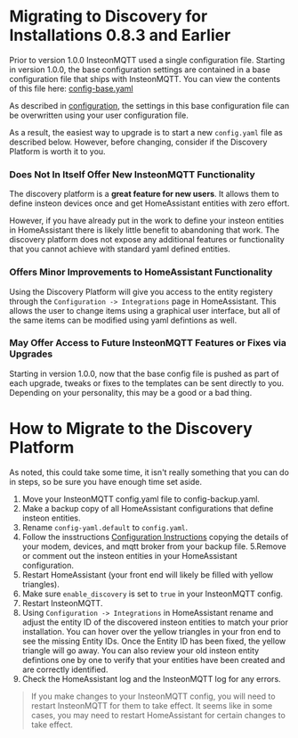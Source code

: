 # Migrating to Discovery for Installations 0.8.3 and Earlier

Prior to version 1.0.0 InsteonMQTT used a single configuration file.  Starting in version 1.0.0, the base configuration settings are contained in a base configuration file that ships with InsteonMQTT.  You can view the contents of this file here: [config-base.yaml](https://github.com/TD22057/insteon-mqtt/blob/master/insteon_mqtt/data/config-base.yaml)

As described in [configuration](configuration.md), the settings in this base configuration file can be overwritten using your user configuration file.

As a result, the easiest way to upgrade is to start a new `config.yaml` file as described below.  However, before changing, consider if the Discovery Platform is worth it to you.

### Does Not In Itself Offer New InsteonMQTT Functionality

The discovery platform is a __great feature for new users__.  It allows them to
define insteon devices once and get HomeAssistant entities with zero effort.

However, if you have already put in the work to define your insteon entities
in HomeAssistant there is likely little benefit to abandoning that work. The
discovery platform does not expose any additional features or functionality
that you cannot achieve with standard yaml defined entities.

### Offers Minor Improvements to HomeAssistant Functionality

Using the Discovery Platform will give you access to the entity registery
through the `Configuration -> Integrations` page in HomeAssistant.  This allows
the user to change items using a graphical user interface, but all of the same
items can be modified using yaml defintions as well.

### May Offer Access to Future InsteonMQTT Features or Fixes via Upgrades

Starting in version 1.0.0, now that the base config file is pushed as part of each upgrade, tweaks or fixes to the templates can be sent directly to you.  Depending on your personality, this may be a good or a bad thing.

# How to Migrate to the Discovery Platform

As noted, this could take some time, it isn't really something that you can
do in steps, so be sure you have enough time set aside.

1. Move your InsteonMQTT config.yaml file to config-backup.yaml.
2. Make a backup copy of all HomeAssistant configurations that define insteon
entities.
3. Rename `config-yaml.default` to `config.yaml`.
4. Follow the insstructions [Configuration Instructions](https://github.com/TD22057/insteon-mqtt/blob/master/docs/configuration.md) copying the details of your modem, devices, and mqtt broker from your backup file.
5.Remove or comment out the insteon entities in your HomeAssistant
configuration.
6. Restart HomeAssistant (your front end will likely be filled with yellow triangles).
7. Make sure `enable_discovery` is set to `true` in your InsteonMQTT config.
8. Restart InsteonMQTT.
9. Using `Configuration -> Integrations` in HomeAssistant rename and adjust
the entity ID of the discovered insteon entities to match your prior
installation.  You can hover over the yellow triangles in your fron end to see
the missing Entity IDs.  Once the Entity ID has been fixed, the yellow triangle
will go away.  You can also review your old insteon entity defintions one by
one to verify that your entities have been created and are correctly identified.
10. Check the HomeAssistant log and the InsteonMQTT log for any errors.

> If you make changes to your InsteonMQTT config, you will need to restart
InsteonMQTT for them to take effect.  It seems like in some cases, you may
need to restart HomeAssistant for certain changes to take effect.
